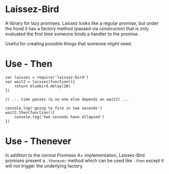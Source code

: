 # Laissez-Bird

A library for lazy promises. Laissez looks like a regular promise, but under the hood it has a factory method (passed via constructor) that is only evaluated the first time someone binds a handler to the promise.

Useful for creating possible things that someone *might* need.

# Use - Then

```
var laissez = require('laissez-bird')
var wait2 = laissez(function(){
	return bluebird.delay(20)
})

// ... time passes (& no one else depends on wait2) ...

console.log('going to fire in two seconds')
wait2.then(function(){
	console.log('two seconds have ellapsed')
})
```

# Use - Thenever 

In addition to the normal Promises A+ implementation, Laissez-Bird promises present a `.thenever` method which can be used like `.then` except it will not trigger the underlying factory.
